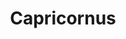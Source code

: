 ---
title: "Capricornus"
hashtag: capricornus
borders:
  - Aquarius
  - Aquila
  - Microscopium
  - Piscis Austrinus
  - Sagittarius
tags:
  - Zodiac
  - Goat
  - Constellation
---